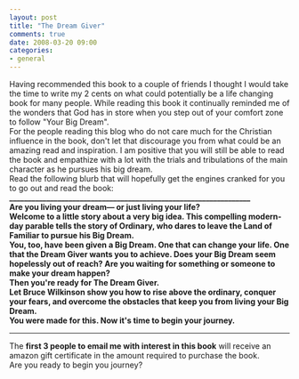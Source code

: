 ```yaml
---
layout: post
title: "The Dream Giver"
comments: true
date: 2008-03-20 09:00
categories:
- general
---
```


Having recommended this book to a couple of friends I thought I would take the time to write my 2 cents on what could potentially be a life changing book for many people. While reading this book it continually reminded me of the wonders that God has in store when you step out of your comfort zone to follow "Your Big Dream".  
For the people reading this blog who do not care much for the Christian influence in the book, don't let that discourage you from what could be an amazing read and inspiration. I am positive that you will still be able to read the book and empathize with a lot with the trials and tribulations of the main character as he pursues his big dream.  
Read the following blurb that will hopefully get the engines cranked for you to go out and read the book:  
<strong>_________________________________________________________________</strong>  
<strong>Are you living your dream&#8212; or just living your life? </strong>  
<strong>Welcome to a little story about a very big idea. This compelling modern-day parable tells the story of Ordinary, who dares to leave the Land of Familiar to pursue his Big Dream. </strong>  
<strong>You, too, have been given a Big Dream. One that can change your life. One that the Dream Giver wants you to achieve. Does your Big Dream seem hopelessly out of reach? Are you waiting for something or someone to make your dream happen? </strong>  
<strong>Then you're ready for The Dream Giver. </strong>  
<strong>Let Bruce Wilkinson show you how to rise above the ordinary, conquer your fears, and overcome the obstacles that keep you from living your Big Dream. </strong>  
<strong>You were made for this. Now it's time to begin your journey. </strong>  
________________________________________________________________  
The <strong>first 3 people to email me with interest in this book</strong> will receive an amazon gift certificate in the amount required to purchase the book.  
Are you ready to begin you journey?




